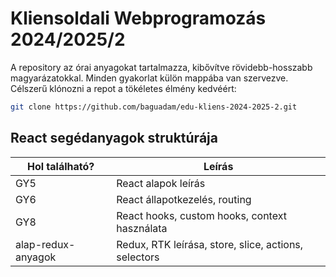 # Kliensoldali Webprogramozás 2024/2025/2

A repository az órai anyagokat tartalmazza, kibővítve rövidebb-hosszabb magyarázatokkal. Minden gyakorlat külön mappába van szervezve. Célszerű klónozni a repot a tökéletes élmény kedvéért:

```sh
git clone https://github.com/baguadam/edu-kliens-2024-2025-2.git
```

## React segédanyagok struktúrája

| Hol található?     | Leírás                                               |
| ------------------ | ---------------------------------------------------- |
| GY5                | React alapok leírás                                  |
| GY6                | React állapotkezelés, routing                        |
| GY8                | React hooks, custom hooks, context használata        |
| alap-redux-anyagok | Redux, RTK leírása, store, slice, actions, selectors |

